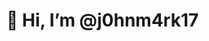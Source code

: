 # 👋 Hi, I’m @j0hnm4rk17

<!---
j0hnm4rk17/j0hnm4rk17 is a ✨ special ✨ repository because its `README.md` (this file) appears on your GitHub profile.
You can click the Preview link to take a look at your changes.
--->
